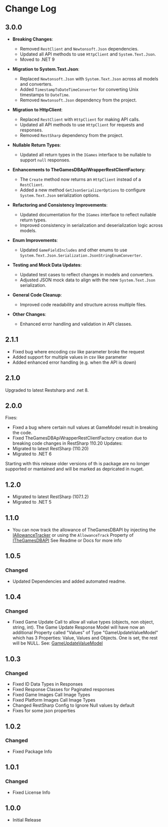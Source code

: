 # Change Log
## 3.0.0
- **Breaking Changes**:
  - Removed `RestClient` and `Newtonsoft.Json` dependencies.
  - Updated all API methods to use `HttpClient` and `System.Text.Json`.
  - Moved to .NET 9
- **Migration to System.Text.Json**:
  - Replaced `Newtonsoft.Json` with `System.Text.Json` across all models and converters.
  - Added `TimestampToDateTimeConverter` for converting Unix timestamps to `DateTime`.
  - Removed `Newtonsoft.Json` dependency from the project.

- **Migration to HttpClient**:
  - Replaced `RestClient` with `HttpClient` for making API calls.
  - Updated all API methods to use `HttpClient` for requests and responses.
  - Removed `RestSharp` dependency from the project.

- **Nullable Return Types**:
  - Updated all return types in the `IGames` interface to be nullable to support `null` responses.

- **Enhancements to TheGamesDBApiWrapperRestClientFactory**:
  - The `Create` method now returns an `HttpClient` instead of a `RestClient`.
  - Added a new method `GetJsonSerializerOptions` to configure `System.Text.Json` serialization options.

- **Refactoring and Consistency Improvements**:
  - Updated documentation for the `IGames` interface to reflect nullable return types.
  - Improved consistency in serialization and deserialization logic across models.

- **Enum Improvements**:
  - Updated `GameFieldIncludes` and other enums to use `System.Text.Json.Serialization.JsonStringEnumConverter`.

- **Testing and Mock Data Updates**:
  - Updated test cases to reflect changes in models and converters.
  - Adjusted JSON mock data to align with the new `System.Text.Json` serialization.

- **General Code Cleanup**:
  - Improved code readability and structure across multiple files.

- **Other Changes**:
  - Enhanced error handling and validation in API classes.
## 2.1.1
* Fixed bug where encoding csv like parameter broke the request
* Added support for multiple values in csv like parameter
* Added enhanced error handling (e.g. when the API is down)
## 2.1.0
Upgraded to latest Restsharp and .net 8.
## 2.0.0
Fixes:
* Fixed a bug where certain null values at GameModel result in breaking the code.
* Fixed TheGamesDBApiWrapperRestClientFactory creation due to breaking code changes in RestSharp 110.20
Updates:
* Migrated to latest RestSharp (110.20)
* Migrated to .NET 6

Starting with this release older versions of th is package are no longer supported or mantained and will be marked as depricated in nuget.
## 1.2.0
* Migrated to latest RestSharp (107.1.2)
* Migrated to .NET 5

## 1.1.0
* You can now track the allowance of TheGamesDBAPI by injecting the [IAllowanceTracker](https://github.com/nfMalde/TheGamesDBApiWrapper/blob/main/src/Domain/Track/IAllowanceTracker.cs) or using the `AllowanceTrack` Property of [ITheGamesDBAPI](https://github.com/nfMalde/TheGamesDBApiWrapper/blob/main/src/Domain/ITheGamesDBAPI.cs) See Readme or Docs for more info

## 1.0.5
### Changed
* Updated Dependencies and added automated readme.

## 1.0.4
### Changed
* Fixed Game Update Call to allow all value types (objects, non object, string, int). The Game Update Response Model will have now an additional Property called "Values" of Type "GameUpdateValueModel" which has  3 Properties: Value, Values and Objects. One is set, the rest will be NULL. See: [GameUpdateValueModel](https://github.com/nfMalde/TheGamesDBApiWrapper/blob/main/src/Models/Responses/Games/GameUpdateValueModel.cs)

## 1.0.3
### Changed
* Fixed ID  Data Types in Responses
* Fixed Response Classes for Paginated responses 
* Fixed Game Images Call Image Types
* Fixed Platform Images Call Image Types
* Changed RestSharp Config to Ignore Null values by default
* Fixes for some json properties

## 1.0.2
### Changed
* Fixed Package Info

## 1.0.1
### Changed
* Fixed License Info

## 1.0.0
* Initial Release